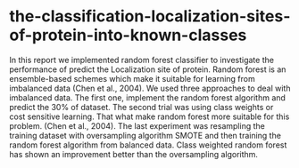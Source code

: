 # the-classification-localization-sites-of-protein-into-known-classes
In this report we implemented random forest classifier to investigate the performance of predict the
Localization site of protein. Random forest is an ensemble-based schemes which make it suitable
for learning from imbalanced data (Chen et al., 2004).
We used three approaches to deal with imbalanced data. The first one, implement the random
forest algorithm and predict the 30% of dataset. The second trial was using class weights or cost
sensitive learning. That what make random forest more suitable for this problem. (Chen et al.,
2004).
The last experiment was resampling the training dataset with oversampling algorithm SMOTE and
then training the random forest algorithm from balanced data. Class weighted random forest has
shown an improvement better than the oversampling algorithm.
